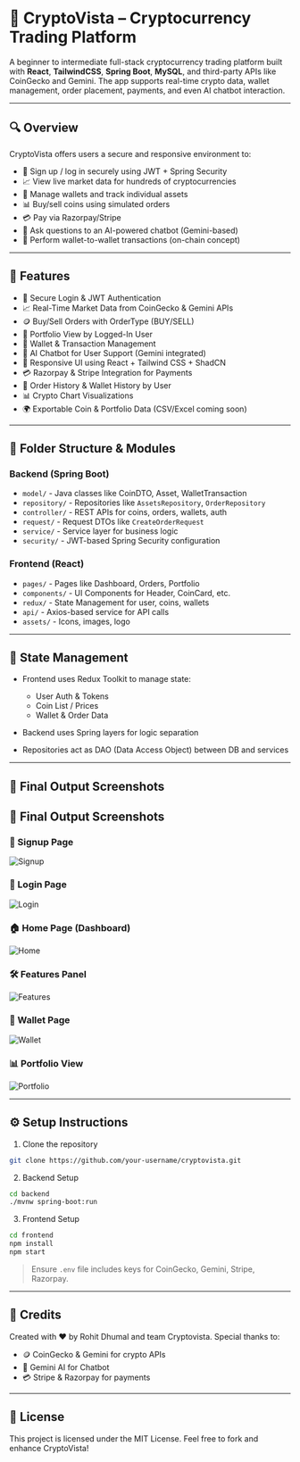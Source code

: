 # 🚀 CryptoVista – Cryptocurrency Trading Platform

A beginner to intermediate full-stack cryptocurrency trading platform built with **React**, **TailwindCSS**, **Spring Boot**, **MySQL**, and third-party APIs like CoinGecko and Gemini. The app supports real-time crypto data, wallet management, order placement, payments, and even AI chatbot interaction.

---

## 🔍 Overview

CryptoVista offers users a secure and responsive environment to:

* 🔐 Sign up / log in securely using JWT + Spring Security
* 📈 View live market data for hundreds of cryptocurrencies
* 👛 Manage wallets and track individual assets
* 📊 Buy/sell coins using simulated orders
* 💳 Pay via Razorpay/Stripe
* 🤖 Ask questions to an AI-powered chatbot (Gemini-based)
* 🔄 Perform wallet-to-wallet transactions (on-chain concept)

---

## 🚀 Features

* 🔐 Secure Login & JWT Authentication
* 📈 Real-Time Market Data from CoinGecko & Gemini APIs
* 🪙 Buy/Sell Orders with OrderType (BUY/SELL)
* 💼 Portfolio View by Logged-In User
* 👛 Wallet & Transaction Management
* 🤖 AI Chatbot for User Support (Gemini integrated)
* 📲 Responsive UI using React + Tailwind CSS + ShadCN
* 💳 Razorpay & Stripe Integration for Payments
* 🧾 Order History & Wallet History by User
* 📊 Crypto Chart Visualizations
* 🌍 Exportable Coin & Portfolio Data (CSV/Excel coming soon)

---

## 🧩 Folder Structure & Modules

### Backend (Spring Boot)

* `model/` - Java classes like CoinDTO, Asset, WalletTransaction
* `repository/` - Repositories like `AssetsRepository`, `OrderRepository`
* `controller/` - REST APIs for coins, orders, wallets, auth
* `request/` - Request DTOs like `CreateOrderRequest`
* `service/` - Service layer for business logic
* `security/` - JWT-based Spring Security configuration

### Frontend (React)

* `pages/` - Pages like Dashboard, Orders, Portfolio
* `components/` - UI Components for Header, CoinCard, etc.
* `redux/` - State Management for user, coins, wallets
* `api/` - Axios-based service for API calls
* `assets/` - Icons, images, logo

---

## 🔄 State Management

* Frontend uses Redux Toolkit to manage state:

  * User Auth & Tokens
  * Coin List / Prices
  * Wallet & Order Data
* Backend uses Spring layers for logic separation
* Repositories act as DAO (Data Access Object) between DB and services

---

## 📸 Final Output Screenshots

## 📸 Final Output Screenshots

### 🧾 Signup Page

![Signup](signup.png)

### 🔐 Login Page

![Login](login.png)

### 🏠 Home Page (Dashboard)

![Home](Home.png)

### 🛠️ Features Panel

![Features](features.png)

### 👛 Wallet Page

![Wallet](wallet.png)

### 📊 Portfolio View

![Portfolio](./screenshots/Portfilio.png)

---

## ⚙️ Setup Instructions

1. Clone the repository

```bash
git clone https://github.com/your-username/cryptovista.git
```

2. Backend Setup

```bash
cd backend
./mvnw spring-boot:run
```

3. Frontend Setup

```bash
cd frontend
npm install
npm start
```

> Ensure `.env` file includes keys for CoinGecko, Gemini, Stripe, Razorpay.

---

## 🙌 Credits

Created with ❤️ by Rohit Dhumal and team Cryptovista.
Special thanks to:

* 🪙 CoinGecko & Gemini for crypto APIs
* 🤖 Gemini AI for Chatbot
* 💳 Stripe & Razorpay for payments

---

## 📄 License

This project is licensed under the MIT License.
Feel free to fork and enhance CryptoVista!
